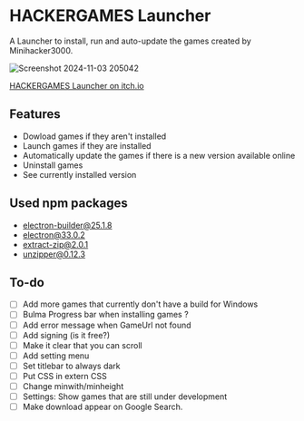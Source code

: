 # HACKERGAMES Launcher

A Launcher to install, run and auto-update the games created by Minihacker3000.

![Screenshot 2024-11-03 205042](https://github.com/user-attachments/assets/1b7ae837-3490-4de4-9454-0394a1427e1a)

[HACKERGAMES Launcher on itch.io](https://lutz-stu.itch.io/hackergames-launcher)

## Features
- Dowload games if they aren't installed
- Launch games if they are installed
- Automatically update the games if there is a new version available online
- Uninstall games
- See currently installed version

## Used npm packages
- electron-builder@25.1.8
- electron@33.0.2
- extract-zip@2.0.1
- unzipper@0.12.3

## To-do
- [ ] Add more games that currently don't have a build for Windows
- [ ] Bulma Progress bar when installing games ?
- [ ] Add error message when GameUrl not found
- [ ] Add signing (is it free?)
- [ ] Make it clear that you can scroll
- [ ] Add setting menu
- [ ] Set titlebar to always dark
- [ ] Put CSS in extern CSS
- [ ] Change minwith/minheight
- [ ] Settings: Show games that are still under development
- [ ] Make download appear on Google Search.
